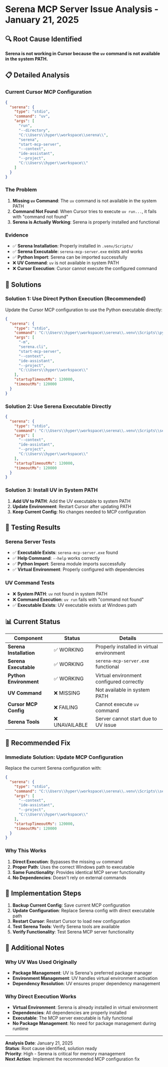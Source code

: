 # Serena MCP Server Issue Analysis - January 21, 2025

## 🔍 **Root Cause Identified**

**Serena is not working in Cursor because the `uv` command is not available in the system PATH.**

## 📋 **Detailed Analysis**

### **Current Cursor MCP Configuration**
```json
{
  "serena": {
    "type": "stdio",
    "command": "uv",
    "args": [
      "run",
      "--directory",
      "C:\\Users\\hyper\\workspace\\serena\\",
      "serena",
      "start-mcp-server",
      "--context",
      "ide-assistant",
      "--project",
      "C:\\Users\\hyper\\workspace\\"
    ]
  }
}
```

### **The Problem**
1. **Missing `uv` Command**: The `uv` command is not available in the system PATH
2. **Command Not Found**: When Cursor tries to execute `uv run...`, it fails with "command not found"
3. **Serena is Actually Working**: Serena is properly installed and functional

### **Evidence**
- ✅ **Serena Installation**: Properly installed in `.venv/Scripts/`
- ✅ **Serena Executable**: `serena-mcp-server.exe` exists and works
- ✅ **Python Import**: Serena can be imported successfully
- ❌ **UV Command**: `uv` is not available in system PATH
- ❌ **Cursor Execution**: Cursor cannot execute the configured command

## 🔧 **Solutions**

### **Solution 1: Use Direct Python Execution (Recommended)**

Update the Cursor MCP configuration to use the Python executable directly:

```json
{
  "serena": {
    "type": "stdio",
    "command": "C:\\Users\\hyper\\workspace\\serena\\.venv\\Scripts\\python.exe",
    "args": [
      "-m",
      "serena.cli",
      "start-mcp-server",
      "--context",
      "ide-assistant",
      "--project",
      "C:\\Users\\hyper\\workspace\\"
    ],
    "startupTimeoutMs": 120000,
    "timeoutMs": 120000
  }
}
```

### **Solution 2: Use Serena Executable Directly**

```json
{
  "serena": {
    "type": "stdio",
    "command": "C:\\Users\\hyper\\workspace\\serena\\.venv\\Scripts\\serena-mcp-server.exe",
    "args": [
      "--context",
      "ide-assistant",
      "--project",
      "C:\\Users\\hyper\\workspace\\"
    ],
    "startupTimeoutMs": 120000,
    "timeoutMs": 120000
  }
}
```

### **Solution 3: Install UV in System PATH**

1. **Add UV to PATH**: Add the UV executable to system PATH
2. **Update Environment**: Restart Cursor after updating PATH
3. **Keep Current Config**: No changes needed to MCP configuration

## 🧪 **Testing Results**

### **Serena Server Tests**
- ✅ **Executable Exists**: `serena-mcp-server.exe` found
- ✅ **Help Command**: `--help` works correctly
- ✅ **Python Import**: Serena module imports successfully
- ✅ **Virtual Environment**: Properly configured with dependencies

### **UV Command Tests**
- ❌ **System PATH**: `uv` not found in system PATH
- ❌ **Command Execution**: `uv run` fails with "command not found"
- ✅ **Executable Exists**: UV executable exists at Windows path

## 📊 **Current Status**

| Component | Status | Details |
|-----------|--------|---------|
| **Serena Installation** | ✅ WORKING | Properly installed in virtual environment |
| **Serena Executable** | ✅ WORKING | `serena-mcp-server.exe` functional |
| **Python Environment** | ✅ WORKING | Virtual environment configured correctly |
| **UV Command** | ❌ MISSING | Not available in system PATH |
| **Cursor MCP Config** | ❌ FAILING | Cannot execute `uv` command |
| **Serena Tools** | ❌ UNAVAILABLE | Server cannot start due to UV issue |

## 🎯 **Recommended Fix**

### **Immediate Solution: Update MCP Configuration**

Replace the current Serena configuration with:

```json
{
  "serena": {
    "type": "stdio",
    "command": "C:\\Users\\hyper\\workspace\\serena\\.venv\\Scripts\\serena-mcp-server.exe",
    "args": [
      "--context",
      "ide-assistant",
      "--project",
      "C:\\Users\\hyper\\workspace\\"
    ],
    "startupTimeoutMs": 120000,
    "timeoutMs": 120000
  }
}
```

### **Why This Works**
1. **Direct Execution**: Bypasses the missing `uv` command
2. **Proper Path**: Uses the correct Windows path to executable
3. **Same Functionality**: Provides identical MCP server functionality
4. **No Dependencies**: Doesn't rely on external commands

## 🚀 **Implementation Steps**

1. **Backup Current Config**: Save current MCP configuration
2. **Update Configuration**: Replace Serena config with direct executable path
3. **Restart Cursor**: Restart Cursor to load new configuration
4. **Test Serena Tools**: Verify Serena tools are available
5. **Verify Functionality**: Test Serena MCP server functionality

## 📝 **Additional Notes**

### **Why UV Was Used Originally**
- **Package Management**: UV is Serena's preferred package manager
- **Environment Management**: UV handles virtual environment activation
- **Dependency Resolution**: UV ensures proper dependency management

### **Why Direct Execution Works**
- **Virtual Environment**: Serena is already installed in virtual environment
- **Dependencies**: All dependencies are properly installed
- **Executable**: The MCP server executable is fully functional
- **No Package Management**: No need for package management during runtime

---

**Analysis Date**: January 21, 2025  
**Status**: Root cause identified, solution ready  
**Priority**: High - Serena is critical for memory management  
**Next Action**: Implement the recommended MCP configuration fix

